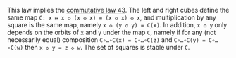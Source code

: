 This law implies the [commutative law 43](https://teorth.github.io/equational_theories/implications/?43).  The left and right cubes define the same map `C: x ↦ x ◇ (x ◇ x) = (x ◇ x) ◇ x`, and multiplication by any square is the same map, namely `x ◇ (y ◇ y) = C(x)`.  In addition, `x ◇ y` only depends on the orbits of `x` and `y` under the map `C`, namely if for any (not necessarily equal) composition `C∘…∘C(x) = C∘…∘C(z)` and `C∘…∘C(y) = C∘…∘C(w)` then `x ◇ y = z ◇ w`.  The set of squares is stable under `C`.
